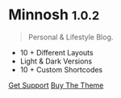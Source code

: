 # Minnosh <small>1.0.2</small>

> Personal & Lifestyle Blog.

- 10 + Different Layouts
- Light & Dark Versions
- 10 + Custom Shortcodes

[Get Support](http://thespan.ml/wordpress-themes/support/minnosh/)
[Buy The Theme](https://themeforest.net/item/minnosh-personal-lifestyle-blog/20757593?ref=TheSpan)

